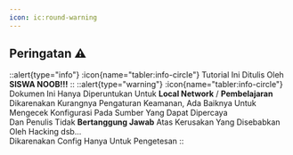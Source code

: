 ```yaml
---
icon: ic:round-warning
---
```


## Peringatan :warning:

::alert{type="info"}
:icon{name="tabler:info-circle"} Tutorial Ini Ditulis Oleh **SISWA NOOB!!!**
::
::alert{type="warning"}
:icon{name="tabler:info-circle"} Dokumen Ini Hanya Diperuntukan Untuk **Local Network** / **Pembelajaran** <br> Dikarenakan Kurangnya Pengaturan Keamanan, Ada Baiknya Untuk Mengecek Konfigurasi Pada Sumber Yang Dapat Dipercaya <br> Dan Penulis Tidak **Bertanggung Jawab** Atas Kerusakan Yang Disebabkan Oleh Hacking dsb... <br> Dikarenakan Config Hanya Untuk Pengetesan
::
